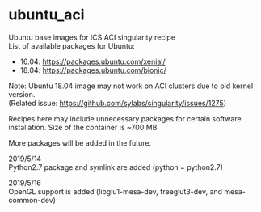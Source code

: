 # ubuntu_aci
Ubuntu base images for ICS ACI singularity recipe  
List of available packages for Ubuntu:  
- 16.04: https://packages.ubuntu.com/xenial/  
- 18.04: https://packages.ubuntu.com/bionic/

Note: Ubuntu 18.04 image may not work on ACI clusters due to old kernel version.  
(Related issue: https://github.com/sylabs/singularity/issues/1275)  

Recipes here may include unnecessary packages for certain software installation. Size of the container is ~700 MB

More packages will be added in the future.

2019/5/14  
Python2.7 package and symlink are added (python = python2.7)

2019/5/16  
OpenGL support is added (libglu1-mesa-dev, freeglut3-dev, and mesa-common-dev)
